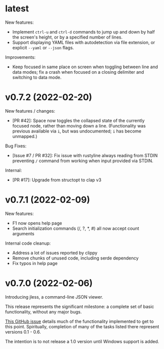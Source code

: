 latest
======

New features:
- Implement `ctrl-u` and `ctrl-d` commands to jump up and down by half
  the screen's height, or by a specified number of lines.
- Support displaying YAML files with autodetection via file extension,
  or explicit `--yaml` or `--json` flags.

Improvements:
- Keep focused in same place on screen when toggling between line and
  data modes; fix a crash when focused on a closing delimiter and
  switching to data mode.

v0.7.2 (2022-02-20)
==================

New features / changes:
- [PR #42]: Space now toggles the collapsed state of the currently focused
  node, rather than moving down a line. (Functionality was previous
  available via `i`, but was undocumented; `i` has become unmapped.)

Bug Fixes:
- [Issue #7 / PR #32]: Fix issue with rustyline always reading from
  STDIN preventing `/` command from working when input provided via
  STDIN.

Internal:
- [PR #17]: Upgrade from structopt to clap v3


v0.7.1 (2022-02-09)
==================

New features:
- F1 now opens help page
- Search initialization commands (/, ?, *, #) all now accept count
  arguments

Internal code cleanup:
- Address a lot of issues reported by clippy
- Remove chunks of unused code, including serde dependency
- Fix typos in help page

v0.7.0 (2022-02-06)
==================

Introducing jless, a command-line JSON viewer.

This release represents the significant milestone: a complete set of basic
functionality, without any major bugs.

[This GitHub issue](https://github.com/PaulJuliusMartinez/jless/issues/1)
details much of the functionality implemented to get to this point.
Spiritually, completion of many of the tasks listed there represent versions
0.1 - 0.6.

The intention is to not release a 1.0 version until Windows support is added.
